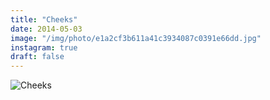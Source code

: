 ```yaml
---
title: "Cheeks"
date: 2014-05-03
image: "/img/photo/e1a2cf3b611a41c3934087c0391e66dd.jpg"
instagram: true
draft: false
---
```


![Cheeks](/img/photo/e1a2cf3b611a41c3934087c0391e66dd.jpg)
